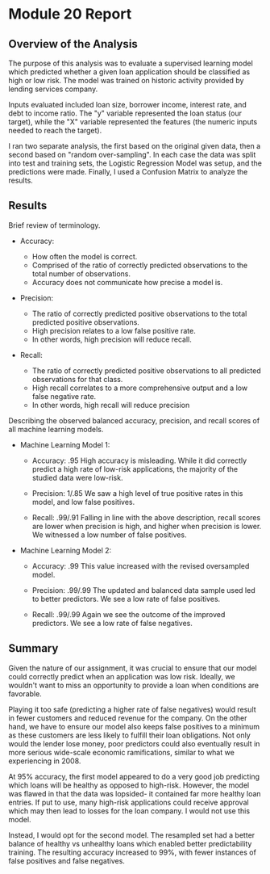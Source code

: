 # Module 20 Report

## Overview of the Analysis

The purpose of this analysis was to evaluate a supervised learning model which predicted whether a given loan application should be classified as high or low risk. The model was trained on historic activity provided by lending services company. 

Inputs evaluated included loan size, borrower income, interest rate, and debt to income ratio. The "y" variable represented the loan status (our target), while the "X" variable represented the features (the numeric inputs needed to reach the target).

I ran two separate analysis, the first based on the original given data, then a second based on "random over-sampling". In each case the data was split into test and training sets, the Logistic Regression Model was setup, and the predictions were made. Finally, I used a Confusion Matrix to analyze the results.

## Results

Brief review of terminology.

* Accuracy:
    * How often the model is correct.
    * Comprised of the ratio of correctly predicted observations to the total number of observations.
    * Accuracy does not communicate how precise a model is.

* Precision:
    * The ratio of correctly predicted positive observations to the total predicted positive observations. 
    * High precision relates to a low false positive rate.
    * In other words, high precision will reduce recall.

* Recall:
    * The ratio of correctly predicted positive observations to all predicted observations for that class. 
    * High recall correlates to a more comprehensive output and a low false negative rate.
    * In other words, high recall will reduce precision


Describing the observed balanced accuracy, precision, and recall scores of all machine learning models.

* Machine Learning Model 1:

  * Accuracy: .95
    High accuracy is misleading. While it did correctly predict a high rate of low-risk applications, the majority of the studied data were low-risk.
    
  * Precision: 1/.85
    We saw a high level of true positive rates in this model, and low false positives.
  
  * Recall: .99/.91
    Falling in line with the above description, recall scores are lower when precision is high, and higher when precision is lower. We witnessed a low number of false positives.


* Machine Learning Model 2:
  * Accuracy: .99
    This value increased with the revised oversampled model. 
    
  * Precision: .99/.99
    The updated and balanced data sample used led to better predictors. We see a low rate of false positives.
  
  * Recall: .99/.99
    Again we see the outcome of the improved predictors. We see a low rate of false negatives.

## Summary

Given the nature of our assignment, it was crucial to ensure that our model could correctly predict when an application was low risk. Ideally, we wouldn't want to miss an opportunity to provide a loan when conditions are favorable. 

Playing it too safe (predicting a higher rate of false negatives) would result in fewer customers and reduced revenue for the company. On the other hand, we have to ensure our model also keeps false positives to a minimum as these customers are less likely to fulfill their loan obligations. Not only would the lender lose money, poor predictors could also eventually result in more serious wide-scale economic ramifications, similar to what we experiencing in 2008.

At 95% accuracy, the first model appeared to do a very good job predicting which loans will be healthy as opposed to high-risk. However, the model was flawed in that the data was lopsided- it contained far more healthy loan entries. If put to use, many high-risk applications could receive approval which may then lead to losses for the loan company. I would not use this model.

Instead, I would opt for the second model. The resampled set had a better balance of healthy vs unhealthy loans which enabled better predictability training. The resulting accuracy increased to 99%, with fewer instances of false positives and false negatives.
